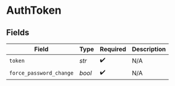 # AuthToken


## Fields

| Field                   | Type                    | Required                | Description             |
| ----------------------- | ----------------------- | ----------------------- | ----------------------- |
| `token`                 | *str*                   | :heavy_check_mark:      | N/A                     |
| `force_password_change` | *bool*                  | :heavy_check_mark:      | N/A                     |